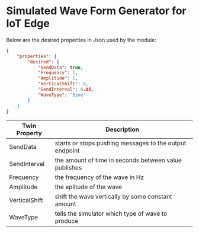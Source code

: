 # Simulated Wave Form Generator for IoT Edge


Below are the desired properties in Json used by the module:

```json
{
    "properties": {
        "desired": {
            "SendData": true,
            "Frequency": 1,
            "Amplitude": 1,
            "VerticalShift": 0,
            "SendInterval": 0.05,
            "WaveType": "Sine"
        }
    }
}
```

| Twin Property  | Description |
| ------------- | ------------- |
| SendData  | starts or stops pushing messages to the output endpoint  |
| SendInterval  | the amount of time in seconds between value publishes  |
| Frequency  | the frequency of the wave in Hz  |
| Amplitude  | the aplitude of the wave |
| VerticalShift  | shift the wave vertically by some constant amount  |
| WaveType  | tells the simulator which type of wave to produce  |

